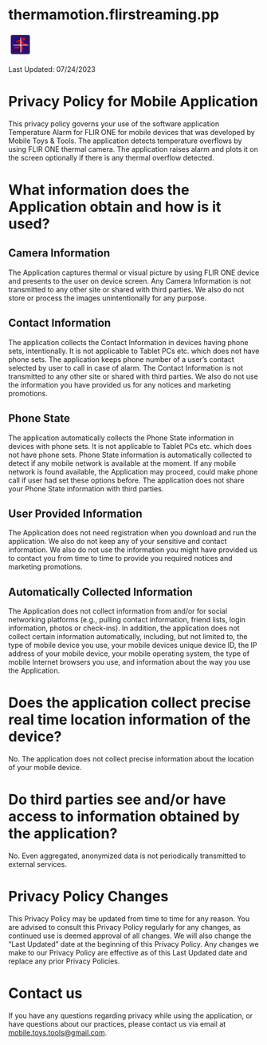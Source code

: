 # thermamotion.flirstreaming.pp
![This is an image](ic_launcher.png)

Last Updated: 07/24/2023

# Privacy Policy for Mobile Application

This privacy policy governs your use of the software application Temperature Alarm for FLIR ONE for mobile devices that was developed by Mobile Toys & Tools. The application detects temperature overflows by using FLIR ONE thermal camera. The application raises alarm and plots it on the screen optionally if there is any thermal overflow detected.

# What information does the Application obtain and how is it used?
## Camera Information
The Application captures thermal or visual picture by using FLIR ONE device and presents to the user on device screen. Any Camera Information is not transmitted to any other site or shared with third parties. We also do not store or process the images unintentionally for any purpose.

## Contact Information
The application collects the Contact Information in devices having phone sets, intentionally. It is not applicable to Tablet PCs etc. which does not have phone sets. The application keeps phone number of a user’s contact selected by user to call in case of alarm. The Contact Information is not transmitted to any other site or shared with third parties. We also do not use the information you have provided us for any notices and marketing promotions.

## Phone State
The application automatically collects the Phone State information in devices with phone sets. It is not applicable to Tablet PCs etc. which does not have phone sets. Phone State information is automatically collected to detect if any mobile network is available at the moment. If any mobile network is found available, the Application may proceed, could make phone call if user had set these options before. The application does not share your Phone State information with third parties.

## User Provided Information
The Application does not need registration when you download and run the application. We also do not keep any of your sensitive and contact information. We also do not use the information you might have provided us to contact you from time to time to provide you required notices and marketing promotions.

## Automatically Collected Information
The Application does not collect information from and/or for social networking platforms (e.g., pulling contact information, friend lists, login information, photos or check-ins). In addition, the application does not collect certain information automatically, including, but not limited to, the type of mobile device you use, your mobile devices unique device ID, the IP address of your mobile device, your mobile operating system, the type of mobile Internet browsers you use, and information about the way you use the Application.

# Does the application collect precise real time location information of the device?
No. The application does not collect precise information about the location of your mobile device.

# Do third parties see and/or have access to information obtained by the application?
No. Even aggregated, anonymized data is not periodically transmitted to external services.

# Privacy Policy Changes
This Privacy Policy may be updated from time to time for any reason. You are advised to consult this Privacy Policy regularly for any changes, as continued use is deemed approval of all changes. We will also change the “Last Updated” date at the beginning of this Privacy Policy. Any changes we make to our Privacy Policy are effective as of this Last Updated date and replace any prior Privacy Policies.

# Contact us
If you have any questions regarding privacy while using the application, or have questions about our practices, please contact us via email at [mobile.toys.tools@gmail.com](mobile.toys.tools@gmail.com).

